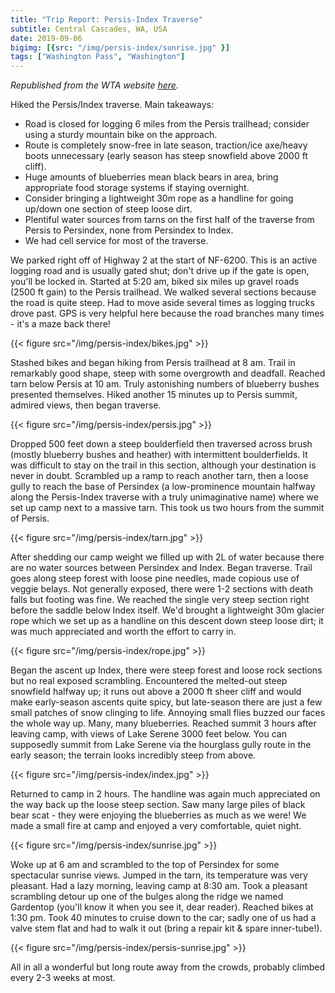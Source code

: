 ```yaml
---
title: "Trip Report: Persis-Index Traverse"
subtitle: Central Cascades, WA, USA
date: 2019-09-06
bigimg: [{src: "/img/persis-index/sunrise.jpg" }]
tags: ["Washington Pass", "Washington"]
---
```


*Republished from the WTA website [here](https://www.wta.org/go-hiking/trip_report.2019-09-09.7094964271).*

Hiked the Persis/Index traverse. Main takeaways:

 * Road is closed for logging 6 miles from the Persis trailhead; consider using a sturdy mountain bike on the approach.
 * Route is completely snow-free in late season, traction/ice axe/heavy boots unnecessary (early season has steep snowfield above 2000 ft cliff).
 * Huge amounts of blueberries mean black bears in area, bring appropriate food storage systems if staying overnight.
 * Consider bringing a lightweight 30m rope as a handline for going up/down one section of steep loose dirt.
 * Plentiful water sources from tarns on the first half of the traverse from Persis to Persindex, none from Persindex to Index.
 * We had cell service for most of the traverse.

We parked right off of Highway 2 at the start of NF-6200.
This is an active logging road and is usually gated shut; don't drive up if the gate is open, you'll be locked in.
Started at 5:20 am, biked six miles up gravel roads (2500 ft gain) to the Persis trailhead.
We walked several sections because the road is quite steep.
Had to move aside several times as logging trucks drove past.
GPS is very helpful here because the road branches many times - it's a maze back there!

{{< figure src="/img/persis-index/bikes.jpg" >}}

Stashed bikes and began hiking from Persis trailhead at 8 am.
Trail in remarkably good shape, steep with some overgrowth and deadfall.
Reached tarn below Persis at 10 am.
Truly astonishing numbers of blueberry bushes presented themselves.
Hiked another 15 minutes up to Persis summit, admired views, then began traverse.

{{< figure src="/img/persis-index/persis.jpg" >}}

Dropped 500 feet down a steep boulderfield then traversed across brush (mostly blueberry bushes and heather) with intermittent boulderfields.
It was difficult to stay on the trail in this section, although your destination is never in doubt.
Scrambled up a ramp to reach another tarn, then a loose gully to reach the base of Persindex (a low-prominence mountain halfway along the Persis-Index traverse with a truly unimaginative name) where we set up camp next to a massive tarn.
This took us two hours from the summit of Persis.

{{< figure src="/img/persis-index/tarn.jpg" >}}

After shedding our camp weight we filled up with 2L of water because there are no water sources between Persindex and Index.
Began traverse.
Trail goes along steep forest with loose pine needles, made copious use of veggie belays.
Not generally exposed, there were 1-2 sections with death falls but footing was fine.
We reached the single very steep section right before the saddle below Index itself.
We'd brought a lightweight 30m glacier rope which we set up as a handline on this descent down steep loose dirt; it was much appreciated and worth the effort to carry in.

{{< figure src="/img/persis-index/rope.jpg" >}}

Began the ascent up Index, there were steep forest and loose rock sections but no real exposed scrambling.
Encountered the melted-out steep snowfield halfway up; it runs out above a 2000 ft sheer cliff and would make early-season ascents quite spicy, but late-season there are just a few small patches of snow clinging to life.
Annoying small flies buzzed our faces the whole way up.
Many, many blueberries. Reached summit 3 hours after leaving camp, with views of Lake Serene 3000 feet below.
You can supposedly summit from Lake Serene via the hourglass gully route in the early season; the terrain looks incredibly steep from above.

{{< figure src="/img/persis-index/index.jpg" >}}

Returned to camp in 2 hours.
The handline was again much appreciated on the way back up the loose steep section.
Saw many large piles of black bear scat - they were enjoying the blueberries as much as we were! We made a small fire at camp and enjoyed a very comfortable, quiet night.

{{< figure src="/img/persis-index/sunrise.jpg" >}}

Woke up at 6 am and scrambled to the top of Persindex for some spectacular sunrise views.
Jumped in the tarn, its temperature was very pleasant.
Had a lazy morning, leaving camp at 8:30 am.
Took a pleasant scrambling detour up one of the bulges along the ridge we named Gardentop (you'll know it when you see it, dear reader).
Reached bikes at 1:30 pm.
Took 40 minutes to cruise down to the car; sadly one of us had a valve stem flat and had to walk it out (bring a repair kit & spare inner-tube!).

{{< figure src="/img/persis-index/persis-sunrise.jpg" >}}

All in all a wonderful but long route away from the crowds, probably climbed every 2-3 weeks at most.
